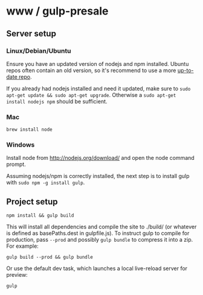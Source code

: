 # www / gulp-presale

## Server setup

### Linux/Debian/Ubuntu
Ensure you have an updated version of nodejs and npm installed. Ubuntu repos often contain an old version, so it's recommend to use a more [up-to-date repo](https://launchpad.net/~chris-lea/+archive/node.js/).

If you already had nodejs installed and need it updated, make sure to `sudo apt-get update && sudo apt-get upgrade`. Otherwise a `sudo apt-get install nodejs npm` should be sufficient.

### Mac
`brew install node`

### Windows
Install node from http://nodejs.org/download/ and open the node command prompt.

Assuming nodejs/npm is correctly installed, the next step is to install gulp with `sudo npm -g install gulp`.


## Project setup
```
npm install && gulp build
```

This will install all dependencies and compile the site to ./build/ (or whatever is defined as basePaths.dest in gulpfile.js). To instruct gulp to compile for production, pass `--prod` and possibly `gulp bundle` to compress it into a zip. For example:

```
gulp build --prod && gulp bundle
```

Or use the default dev task, which launches a local live-reload server for preview:

```
gulp
```

